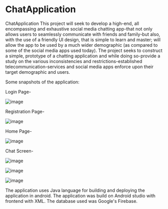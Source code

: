 # ChatApplication
ChatApplication
This project will seek to develop a high-end, all encompassing and exhaustive social media chatting app-that not only allows users to seamlessly communicate with friends and family-but also, with the use of a friendly UI design, that is simple to learn and master; will allow the app to be used by a much wider demographic (as compared to some of the social media apps used today).
The project seeks to construct a simple, prototype of a chatting application and while doing so-provide a study on the various inconsistencies and restrictions-established telecommunication-services and social media apps enforce upon their target demographic and users.

Some snapshots of the application:

Login Page-

![image](https://user-images.githubusercontent.com/78086198/235336769-4fa64bcb-9ad1-4bfd-82a9-b96a24edbec8.png)


Registration Page-

![image](https://user-images.githubusercontent.com/78086198/235336781-4f90d63c-81c4-433b-a671-f936919dfa09.png)


Home Page-

![image](https://user-images.githubusercontent.com/78086198/235336793-2eddfb5f-1bc9-4bea-a466-6649f4b8bb85.png)


Chat Screen-

![image](https://user-images.githubusercontent.com/78086198/235336803-48e2c032-66f8-4cc3-b37b-dfb8fa62f729.png)

![image](https://user-images.githubusercontent.com/78086198/235336814-439d3d71-0acf-43d9-a496-a3fb4776c569.png)

![image](https://user-images.githubusercontent.com/78086198/235336821-1a43846f-2fac-42b9-87ab-44d46faa9794.png)



The application uses Java language for building and deploying the application in android.
The application was build on Android studio with frontend with XML.
The database used was Google's Firebase.
